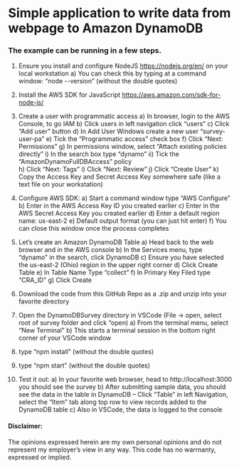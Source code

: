 # Simple application to write data from webpage to Amazon DynamoDB 
### The example can be running in a few steps. 
1)	Ensure you install and configure NodeJS https://nodejs.org/en/ on your local workstation 
    a)	You can check this by typing at a command window: “node --version” (without the double quotes)
2)	Install the AWS SDK for JavaScript https://aws.amazon.com/sdk-for-node-js/ 
3)	Create a user with programmatic access
    a)	In browser, login to the AWS Console, to go IAM
    b)	Click users in left navigation click “users”
    c)	Click “Add user” button 
    d)	In Add User Windows create a new user “survey-user-pa” 
    e)	Tick the “Programmatic access” check box
    f)	Click “Next: Permissions”
    g)	In permissions window, select “Attach existing policies directly”
        i)	In the search box type “dynamo”
        ii)	Tick the “AmazonDynamoFullDBAccess” policy  
    h)	Click “Next: Tags”
        i)	Click “Next: Review”
    j)	 Click “Create User”
    k)	Copy the Access Key and Secret Access Key somewhere safe (like a text file on your workstation) 
4)	Configure AWS SDK: 
    a)	Start a command window type “AWS Configure”
    b)	Enter in the AWS Access Key ID you created earlier
    c)	Enter in the AWS Secret Access Key you created earlier
    d)	Enter a default region name: us-east-2
    e)	Default output format (you can just hit enter)
    f)	You can close this window once the process completes
5)	Let’s create an Amazon DynamoDB Table
    a)	Head back to the web browser and in the AWS console 
    b)	In the Services menu, type “dynamo” in the search, click DynamoDB
    c)	Ensure you have selected the us-east-2 (Ohio) region in the upper right corner
    d)	Click Create Table
    e)	In Table Name Type “collect”
    f)	In Primary Key Filed type “CRA_ID”
    g)	Click Create
6)	Download the code from this GitHub Repo as a .zip and unzip into your favorite directory
7)	Open the DynamoDBSurvey directory in VSCode (File → open, select root of survey folder and click “open)
    a)	From the terminal menu, select “New Terminal”
    b)	This starts a terminal session in the bottom right corner of your VSCode window
8)	type “npm install” (without the double quotes)
9)	type “npm start” (without the double quotes)  

10)	Test it out:
    a)	In your favorite web browser, head to http://localhost:3000 you should see the survey 
    b)	After submitting sample data, you should see the data in the table in DynamoDB – Click “Table” in left Navigation, select the “Item” tab along top row to view records added to the DynamoDB table
    c)	Also in VSCode, the data is logged to the console

#### Disclaimer: 
The opinions expressed herein are my own personal opinions and do not represent my employer’s view in any way. This code has no warrnanty, expressed or implied. 